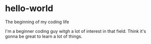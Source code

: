 # hello-world
The beginning of my coding life

I'm a beginner coding guy witgh a lot of interest in that field.
Think it's gonna be great to learn a lot of things.
